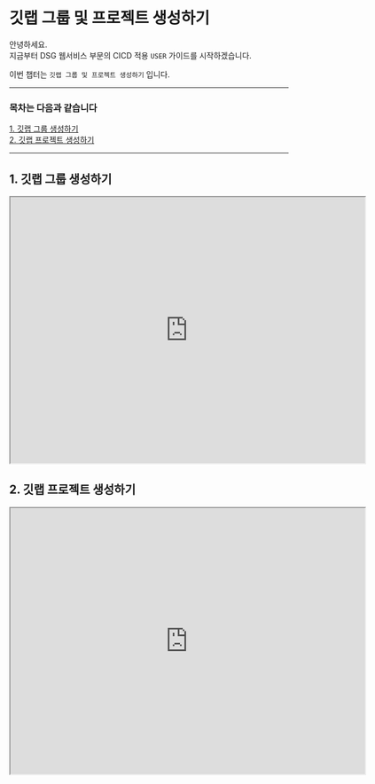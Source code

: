 # 깃랩 그룹 및 프로젝트 생성하기

안녕하세요.  
지금부터 DSG 웹서비스 부문의 CICD 적용 `USER` 가이드를 시작하겠습니다.  

이번 챕터는 `깃랩 그룹 및 프로젝트 생성하기` 입니다.  

---
### 목차는 다음과 같습니다

[1. 깃랩 그룹 생성하기](#1-깃랩-그룹-생성하기)   
[2. 깃랩 프로젝트 생성하기](#2-깃랩-프로젝트-생성하기)


---

## 1. 깃랩 그룹 생성하기
<iframe src="https://drive.google.com/file/d/11nHGwZBb7bk_zka9y5uKo6Vm2sFR0ObR/preview" width="640" height="480"></iframe>

## 2. 깃랩 프로젝트 생성하기
<iframe src="https://drive.google.com/file/d/1AJWmm7rftx_DpdMtSRV32ReIMWbZ8p4W/preview" width="640" height="480"></iframe>
